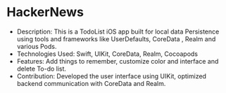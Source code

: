 # HackerNews 

* Description: This is a TodoList iOS app built for local data Persistence using tools and frameworks like UserDefaults, CoreData , Realm and various Pods.
* Technologies Used: Swift, UIKit, CoreData, Realm, Cocoapods
* Features: Add things to remember, customize color and interface and delete To-do list.
* Contribution: Developed the user interface using UIKit, optimized backend communication with CoreData and Realm.
